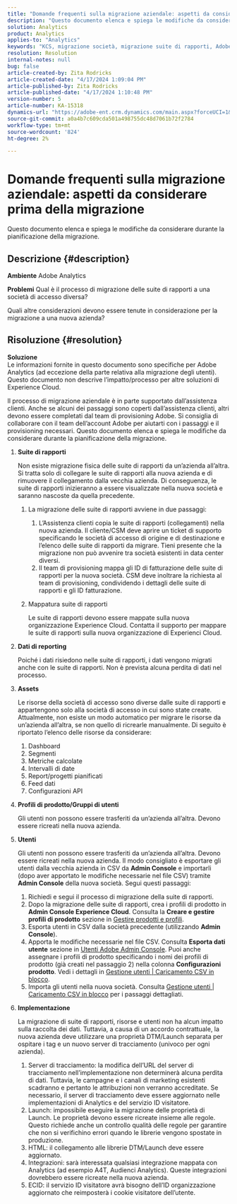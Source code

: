 ```yaml
---
title: "Domande frequenti sulla migrazione aziendale: aspetti da considerare prima della migrazione"
description: "Questo documento elenca e spiega le modifiche da considerare durante la pianificazione della migrazione."
solution: Analytics
product: Analytics
applies-to: "Analytics"
keywords: "KCS, migrazione società, migrazione suite di rapporti, Adobe Analytics, Admin Console, domande frequenti, nuova società, provisioning, CSM, team account Adobe, domande frequenti"
resolution: Resolution
internal-notes: null
bug: false
article-created-by: Zita Rodricks
article-created-date: "4/17/2024 1:09:04 PM"
article-published-by: Zita Rodricks
article-published-date: "4/17/2024 1:10:48 PM"
version-number: 5
article-number: KA-15318
dynamics-url: "https://adobe-ent.crm.dynamics.com/main.aspx?forceUCI=1&pagetype=entityrecord&etn=knowledgearticle&id=22a7afa9-bbfc-ee11-a1ff-6045bd0065b6"
source-git-commit: a0a4b7c609cda501a498755dc48d7061b72f2784
workflow-type: tm+mt
source-wordcount: '824'
ht-degree: 2%

---
```


# Domande frequenti sulla migrazione aziendale: aspetti da considerare prima della migrazione


Questo documento elenca e spiega le modifiche da considerare durante la pianificazione della migrazione.



## Descrizione {#description}


<b>Ambiente</b>
Adobe Analytics

<b>Problemi</b>
Qual è il processo di migrazione delle suite di rapporti a una società di accesso diversa?

Quali altre considerazioni devono essere tenute in considerazione per la migrazione a una nuova azienda?


## Risoluzione {#resolution}


<b>Soluzione</b>
<br>Le informazioni fornite in questo documento sono specifiche per Adobe Analytics (ad eccezione della parte relativa alla migrazione degli utenti). Questo documento non descrive l’impatto/processo per altre soluzioni di Experience Cloud.<br>




Il processo di migrazione aziendale è in parte supportato dall’assistenza clienti. Anche se alcuni dei passaggi sono coperti dall’assistenza clienti, altri devono essere completati dal team di provisioning Adobe. Si consiglia di collaborare con il team dell’account Adobe per aiutarti con i passaggi e il provisioning necessari. Questo documento elenca e spiega le modifiche da considerare durante la pianificazione della migrazione.

1. <b>Suite di rapporti</b>

   Non esiste migrazione fisica delle suite di rapporti da un’azienda all’altra. Si tratta solo di collegare le suite di rapporti alla nuova azienda e di rimuovere il collegamento dalla vecchia azienda. Di conseguenza, le suite di rapporti inizieranno a essere visualizzate nella nuova società e saranno nascoste da quella precedente.

   1. La migrazione delle suite di rapporti avviene in due passaggi:
      1. L’Assistenza clienti copia le suite di rapporti (collegamenti) nella nuova azienda. Il cliente/CSM deve aprire un ticket di supporto specificando le società di accesso di origine e di destinazione e l’elenco delle suite di rapporti da migrare. Tieni presente che la migrazione non può avvenire tra società esistenti in data center diversi.
      2. Il team di provisioning mappa gli ID di fatturazione delle suite di rapporti per la nuova società. CSM deve inoltrare la richiesta al team di provisioning, condividendo i dettagli delle suite di rapporti e gli ID fatturazione.
   2. Mappatura suite di rapporti

      Le suite di rapporti devono essere mappate sulla nuova organizzazione Experience Cloud. Contatta il supporto per mappare le suite di rapporti sulla nuova organizzazione di Experienci Cloud.
2. <b>Dati di reporting</b>

   Poiché i dati risiedono nelle suite di rapporti, i dati vengono migrati anche con le suite di rapporti. Non è prevista alcuna perdita di dati nel processo.
3. <b>Assets</b>

   Le risorse della società di accesso sono diverse dalle suite di rapporti e appartengono solo alla società di accesso in cui sono state create. Attualmente, non esiste un modo automatico per migrare le risorse da un’azienda all’altra, se non quello di ricrearle manualmente. Di seguito è riportato l’elenco delle risorse da considerare:

   1. Dashboard
   2. Segmenti
   3. Metriche calcolate 
   4. Intervalli di date
   5. Report/progetti pianificati
   6. Feed dati
   7. Configurazioni API
4. <b>Profili di prodotto/Gruppi di utenti</b>

   Gli utenti non possono essere trasferiti da un’azienda all’altra. Devono essere ricreati nella nuova azienda.
5. <b>Utenti</b>

   Gli utenti non possono essere trasferiti da un’azienda all’altra. Devono essere ricreati nella nuova azienda. Il modo consigliato è esportare gli utenti dalla vecchia azienda in CSV da <b>Admin Console</b> e importarli (dopo aver apportato le modifiche necessarie nel file CSV) tramite <b>Admin Console</b> della nuova società. Segui questi passaggi:

   1. Richiedi e segui il processo di migrazione della suite di rapporti.
   2. Dopo la migrazione delle suite di rapporti, crea i profili di prodotto in <b>Admin Console Experience Cloud</b>. Consulta la <b>Creare e gestire profili di prodotto</b> sezione in [Gestire prodotti e profili](https://helpx.adobe.com/in/enterprise/using/manage-products-and-profiles.html).
   3. Esporta utenti in CSV dalla società precedente (utilizzando <b>Admin Console</b>).
   4. Apporta le modifiche necessarie nel file CSV. Consulta <b>Esporta dati utente</b> sezione in [Utenti Adobe Admin Console](https://helpx.adobe.com/in/enterprise/using/users.html). Puoi anche assegnare i profili di prodotto specificando i nomi dei profili di prodotto (già creati nel passaggio 2) nella colonna <b>Configurazioni prodotto</b>. Vedi i dettagli in [Gestione utenti | Caricamento CSV in blocco](https://helpx.adobe.com/in/enterprise/using/bulk-upload-users.html).
   5. Importa gli utenti nella nuova società. Consulta [Gestione utenti | Caricamento CSV in blocco](https://helpx.adobe.com/in/enterprise/using/bulk-upload-users.html) per i passaggi dettagliati.
6. <b>Implementazione</b>

   La migrazione di suite di rapporti, risorse e utenti non ha alcun impatto sulla raccolta dei dati. Tuttavia, a causa di un accordo contrattuale, la nuova azienda deve utilizzare una proprietà DTM/Launch separata per ospitare i tag e un nuovo server di tracciamento (univoco per ogni azienda).

   1. Server di tracciamento: la modifica dell’URL del server di tracciamento nell’implementazione non determinerà alcuna perdita di dati. Tuttavia, le campagne e i canali di marketing esistenti scadranno e pertanto le attribuzioni non verranno accreditate. Se necessario, il server di tracciamento deve essere aggiornato nelle implementazioni di Analytics e del servizio ID visitatore.
   2. Launch: impossibile eseguire la migrazione delle proprietà di Launch. Le proprietà devono essere ricreate insieme alle regole. Questo richiede anche un controllo qualità delle regole per garantire che non si verifichino errori quando le librerie vengono spostate in produzione.
   3. HTML: il collegamento alle librerie DTM/Launch deve essere aggiornato.
   4. Integrazioni: sarà interessata qualsiasi integrazione mappata con Analytics (ad esempio A4T, Audienci Analytics). Queste integrazioni dovrebbero essere ricreate nella nuova azienda.
   5. ECID: il servizio ID visitatore avrà bisogno dell’ID organizzazione aggiornato che reimposterà i cookie visitatore dell’utente.


